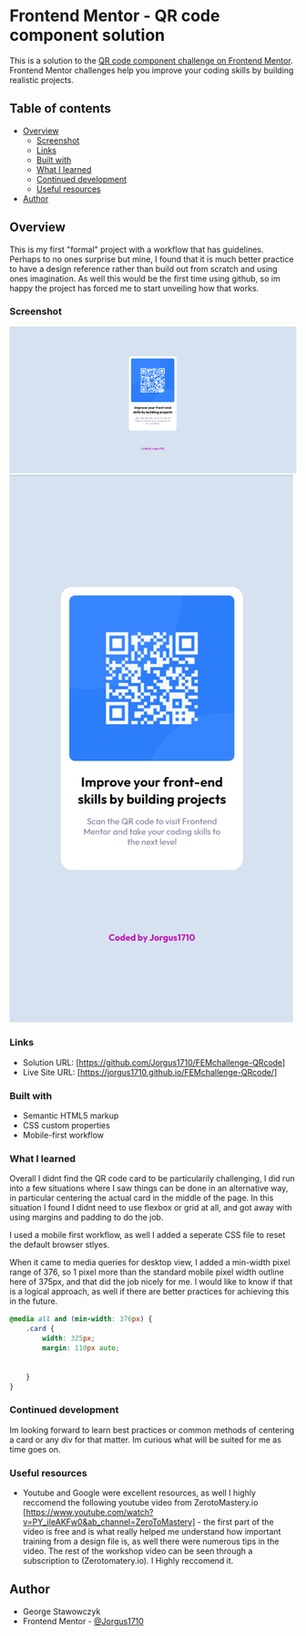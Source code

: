 # Frontend Mentor - QR code component solution

This is a solution to the [QR code component challenge on Frontend Mentor](https://www.frontendmentor.io/challenges/qr-code-component-iux_sIO_H). Frontend Mentor challenges help you improve your coding skills by building realistic projects. 

## Table of contents

- [Overview](#overview)
  - [Screenshot](#screenshot)
  - [Links](#links)
  - [Built with](#built-with)
  - [What I learned](#what-i-learned)
  - [Continued development](#continued-development)
  - [Useful resources](#useful-resources)
- [Author](#author)


## Overview
This is my first "formal" project with a workflow that has guidelines. Perhaps to no ones surprise but mine, I found that it is much better practice to have a design reference rather than build out from scratch and using ones imagination. As well this would be the first time using github, so im happy the project has forced me to start unveiling how that works.

### Screenshot

![](./images/FEM.io%20-%20QR%20code%20challenge%20-%20Desktop%20-March%2020th%20-%202022.png)
![](./images/FEM.io%20-%20QR%20code%20challenge%20-Mobile%20-%20March%2020th%20-%202022.png)


### Links

- Solution URL: [https://github.com/Jorgus1710/FEMchallenge-QRcode]
- Live Site URL: [https://jorgus1710.github.io/FEMchallenge-QRcode/]


### Built with

- Semantic HTML5 markup
- CSS custom properties
- Mobile-first workflow


### What I learned

Overall I didnt find the QR code card to be particularily challenging, I did run into a few situations where I saw things can be done in an alternative way, in particular centering the actual card in the middle of the page. In this situation I found I didnt need to use flexbox or grid at all, and got away with using margins and padding to do the job.

I used a mobile first workflow, as well I added a seperate CSS file to reset the default browser stlyes.

When it came to media queries for desktop view, I added a min-width pixel range of 376, so 1 pixel more than the standard mobile pixel width outline here of 375px, and that did the job nicely for me. I would like to know if that is a logical approach, as well if there are better practices for achieving this in the future.


``` CSS
@media all and (min-width: 376px) {
    .card {
        width: 325px;
        margin: 110px auto;
        
        
    }
}
```

### Continued development

Im looking forward to learn best practices or common methods of centering a card or any div for that matter. Im curious what will be suited for me as time goes on.

### Useful resources

- Youtube and Google were excellent resources, as well I highly reccomend the following youtube video from ZerotoMastery.io [https://www.youtube.com/watch?v=PY_iIeAKFw0&ab_channel=ZeroToMastery] - the first part of the video is free and is what really helped me understand how important training from a design file is, as well there were numerous tips in the video. The rest of the workshop video can be seen through a subscription to (Zerotomatery.io). I Highly reccomend it.

## Author

- George Stawowczyk
- Frontend Mentor - [@Jorgus1710](https://www.frontendmentor.io/profile/Jorgus1710)

